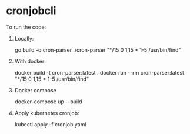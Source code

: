 # cronjobcli

<p>To  run the code: </p>
<ol>
<li><p>Locally:</p>
<p>   go build -o cron-parser
  ./cron-parser &quot;*/15 0 1,15 * 1-5 /usr/bin/find&quot;</p>
</li>
<li><p>With docker:</p>
<p>   docker build -t cron-parser:latest .
   docker run --rm cron-parser:latest &quot;*/15 0 1,15 * 1-5 /usr/bin/find&quot;</p>
</li>
<li><p>Docker compose</p>
<p>  docker-compose up --build</p>
</li>
<li><p>Apply kubernetes cronjob:</p>
<p> kubectl apply -f cronjob.yaml</p>
</li>
</ol>


